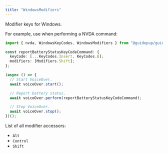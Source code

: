 ```yaml
---
title: "WindowsModifiers"
---
```


Modifier keys for Windows.

For example, use when performing a NVDA command:

```ts
import { nvda, WindowsKeyCodes, WindowsModifiers } from "@guidepup/guidepup";

const reportBatteryStatusKeyCodeCommand: {
  keyCode: [...KeyCodes.Insert, KeyCodes.B];
  modifiers: [Modifiers.Shift];
};

(async () => {
  // Start VoiceOver.
  await voiceOver.start();

  // Report battery status.
  await voiceOver.perform(reportBatteryStatusKeyCodeCommand);

  // Stop VoiceOver.
  await voiceOver.stop();
})();
```

List of all modifier accessors:

- `Alt`
- `Control`
- `Shift`
